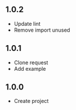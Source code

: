 ## 1.0.2

* Update lint
* Remove import unused

## 1.0.1

* Clone request
* Add example


## 1.0.0

* Create project
